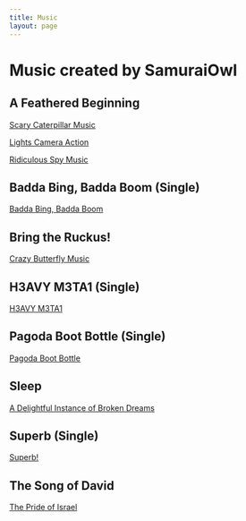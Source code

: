 ```yaml
---
title: Music
layout: page
---
```

<h1>Music created by SamuraiOwl</h1>

<h2>A Feathered Beginning</h2>
<p><a href = "https://drive.google.com/open?id=0B_JoRCORW9hzaElLX1MzZm5Sd3Q3NUFEREtER3p4WDZTNGw4">Scary Caterpillar Music</a></p>
<p><a href = "https://drive.google.com/open?id=0B_JoRCORW9hzQ3VtVnZfcW1lRWYzekxHeS1Bd0hsMXlNVEVR">Lights Camera Action</a></p>
<p><a href = "https://drive.google.com/open?id=0B_JoRCORW9hzQVdzaEwzc1FHUlRZc010NWdacGk4bFp6UVEw">Ridiculous Spy Music</a></p>

<h2>Badda Bing, Badda Boom (Single)</h2>
<p><a href = "https://drive.google.com/open?id=1ZjL8SL7Mp5W5YXMl_CA2sWq75QsYplJR">Badda Bing, Badda Boom</a></p>

<h2>Bring the Ruckus!</h2>
<p><a href = "https://drive.google.com/open?id=0B_JoRCORW9hzbUVZbjhKZlhvdGVlSjQybTNLNVloZEhlbDEw">Crazy Butterfly Music</a></p>

<h2>H3AVY M3TA1 (Single)</h2>
<a href = "https://drive.google.com/open?id=0B_JoRCORW9hzMmtWMEFMMDI1UzZIMDZ4QUI3V0ZlUXJhTUlJ">H3AVY M3TA1</a>
<h2>Pagoda Boot Bottle (Single)</h2>
<a href = "https://drive.google.com/open?id=1-FqJCK6-pxQtIxNpdRewM4-yZD6yE1xY">Pagoda Boot Bottle</a>

<h2>Sleep</h2>
<a href = "https://drive.google.com/open?id=1mFs6tRHowhXf6oQ4avS-Yn4c2wrw9_ui">A Delightful Instance of Broken Dreams</a>

<h2>Superb (Single)</h2>
<a href = "https://drive.google.com/open?id=1fsTcoKKp1Rqc4ChgYO9bzzhOb2tdqOdK">Superb!</a>

<h2>The Song of David </h2>
<a href = "https://drive.google.com/file/d/1HwdWNqGAHnrGnBa941997Vht_-SFhvNy/view?usp=drivesdk">The Pride of Israel </a>
